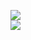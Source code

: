 [![](https://img.shields.io/badge/Made%20With-Github%20Spray-lightgrey.svg?style=for-the-badge&logo=github)](https://github.com/Annihil/github-spray#1451)  
[![](https://i.imgur.com/2DrTn0Z.gif)](https://github.com/Annihil/github-spray)